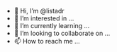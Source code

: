 - 👋 Hi, I’m @listadr
- 👀 I’m interested in ...
- 🌱 I’m currently learning ...
- 💞️ I’m looking to collaborate on ...
- 📫 How to reach me ...

<!---
listadr/listadr is a ✨ special ✨ repository because its `README.md` (this file) appears on your GitHub profile.
You can click the Preview link to take a look at your changes.
--->
